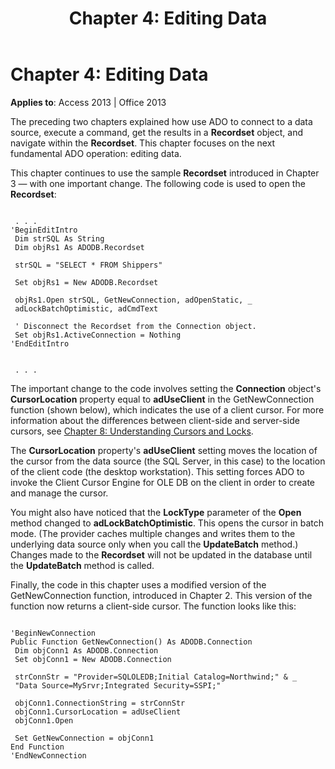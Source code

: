 ﻿---
title: 'Chapter 4: Editing Data'
TOCTitle: 'Chapter 4: Editing Data'
ms:assetid: 822b7365-0926-6411-6fb4-30de032570f8
ms:mtpsurl: https://msdn.microsoft.com/en-us/library/JJ249563(v=office.15)
ms:contentKeyID: 48545974
ms.date: 09/18/2015
mtps_version: v=office.15
---

# Chapter 4: Editing Data


**Applies to**: Access 2013 | Office 2013

The preceding two chapters explained how use ADO to connect to a data source, execute a command, get the results in a **Recordset** object, and navigate within the **Recordset**. This chapter focuses on the next fundamental ADO operation: editing data.

This chapter continues to use the sample **Recordset** introduced in Chapter 3 — with one important change. The following code is used to open the **Recordset**:

``` 
 
 . . . 
'BeginEditIntro 
 Dim strSQL As String 
 Dim objRs1 As ADODB.Recordset 
 
 strSQL = "SELECT * FROM Shippers" 
 
 Set objRs1 = New ADODB.Recordset 
 
 objRs1.Open strSQL, GetNewConnection, adOpenStatic, _ 
 adLockBatchOptimistic, adCmdText 
 
 ' Disconnect the Recordset from the Connection object. 
 Set objRs1.ActiveConnection = Nothing 
'EndEditIntro 
 
 
 . . . 
```

The important change to the code involves setting the **Connection** object's **CursorLocation** property equal to **adUseClient** in the GetNewConnection function (shown below), which indicates the use of a client cursor. For more information about the differences between client-side and server-side cursors, see [Chapter 8: Understanding Cursors and Locks](chapter-8-understanding-cursors-and-locks.md).

The **CursorLocation** property's **adUseClient** setting moves the location of the cursor from the data source (the SQL Server, in this case) to the location of the client code (the desktop workstation). This setting forces ADO to invoke the Client Cursor Engine for OLE DB on the client in order to create and manage the cursor.

You might also have noticed that the **LockType** parameter of the **Open** method changed to **adLockBatchOptimistic**. This opens the cursor in batch mode. (The provider caches multiple changes and writes them to the underlying data source only when you call the **UpdateBatch** method.) Changes made to the **Recordset** will not be updated in the database until the **UpdateBatch** method is called.

Finally, the code in this chapter uses a modified version of the GetNewConnection function, introduced in Chapter 2. This version of the function now returns a client-side cursor. The function looks like this:

``` 
 
'BeginNewConnection 
Public Function GetNewConnection() As ADODB.Connection 
 Dim objConn1 As ADODB.Connection 
 Set objConn1 = New ADODB.Connection 
 
 strConnStr = "Provider=SQLOLEDB;Initial Catalog=Northwind;" & _ 
 "Data Source=MySrvr;Integrated Security=SSPI;" 
 
 objConn1.ConnectionString = strConnStr 
 objConn1.CursorLocation = adUseClient 
 objConn1.Open 
 
 Set GetNewConnection = objConn1 
End Function 
'EndNewConnection 
```

